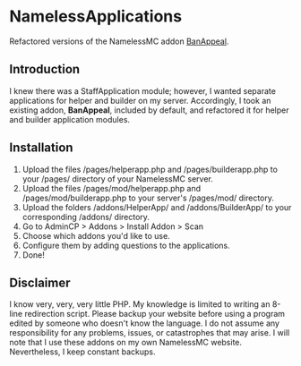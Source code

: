 # NamelessApplications
Refactored versions of the NamelessMC addon [BanAppeal](https://github.com/NamelessMC/Nameless/tree/master/addons/BanAppeal).

## Introduction
I knew there was a StaffApplication module; however, I wanted separate applications for helper and builder on my server.
Accordingly, I took an existing addon, **BanAppeal**, included by default, and refactored it for helper and builder application modules.

## Installation
1. Upload the files /pages/helperapp.php and /pages/builderapp.php to your /pages/ directory of your NamelessMC server.
2. Upload the files /pages/mod/helperapp.php and /pages/mod/builderapp.php to your server's /pages/mod/ directory.
3. Upload the folders /addons/HelperApp/ and /addons/BuilderApp/ to your corresponding /addons/ directory.
4. Go to AdminCP > Addons > Install Addon > Scan
5. Choose which addons you'd like to use.
6. Configure them by adding questions to the applications.
7. Done!

## Disclaimer
I know very, very, very little PHP. My knowledge is limited to writing an 8-line redirection script.
Please backup your website before using a program edited by someone who doesn't know the language.
I do not assume any responsibility for any problems, issues, or catastrophes that may arise.
I will note that I use these addons on my own NamelessMC website. Nevertheless, I keep constant backups.
